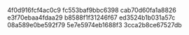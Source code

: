 4f0d916fcf4ac0c9
fc553baf9bbc6398
cab70d60fa1a8826
e3f70ebaa4fdaa29
b8588f1f31246f67
ed3524b1b031a57c
08a589e0be592f79
5e7e5974eb1688f3
3cca2b8ce67527db
